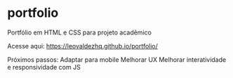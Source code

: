# portfolio
Portfólio em HTML e CSS para projeto acadêmico

Acesse aqui:
https://leovaldezhq.github.io/portfolio/

Próximos passos:
Adaptar para mobile
Melhorar UX
Melhorar interatividade e responsividade com JS